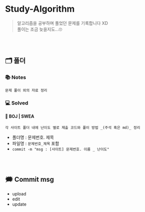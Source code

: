 # Study-Algorithm
 > 알고리즘을 공부하며 풀었던 문제를 기록합니다 XD <br> 풀이는 조금 늦을지도...🙄
 
<br></br>
## 🗂️ 폴더
### 📚 Notes
    문제 풀이 외의 자료 정리
### 💻 Solved
#### 📂 BOJ | SWEA
    각 사이트 폴더 내에 난이도 별로 제출 코드와 풀이 방법 _(주석 혹은 md)_ 정리
 - 폴더명 : 문제번호. 제목
 - 파일명 : `문제번호_제목` 포함
 - `commit -m "msg : [사이트] 문제번호. 이름 _ 난이도"`
 
<br></br>
## 🗯️ Commit msg
- upload
- edit
- update

<!--
# 문제번호. 제목 [난이도]
> [문제 링크](https://www.acmicpc.net/problem/~)

<br></br>
## ❓ 문제 설명
### 📄 문제 요약
    뭐 이런  내용임
### 🖨️ 입출력
    입출력 예시 쓰세요
<br></br>
## ✔️ 풀이
### 🏁 성능 요약
| 메모리 | 실행시간 | 코드길이 |
| :------: | :------: | :------: |
| 어쩌고 kb | 어쩌고 ms | 어쩌고 |
### 💡 How I Solved it ...
-->
